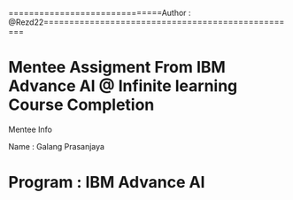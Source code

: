==============================Author : @Rezd22==================================================

Mentee Assigment From IBM Advance AI @ Infinite learning Course Completion 
================================================================================================
Mentee Info

Name : Galang Prasanjaya

Program : IBM Advance AI
===============================================================================================

